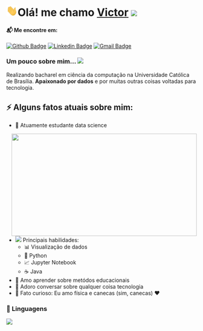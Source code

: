 <h1> <img src="https://raw.githubusercontent.com/ABSphreak/ABSphreak/master/gifs/Hi.gif" width="30px">Olá! me chamo <a href="https://github.com/Defcon27">Victor</a> <img src="https://emojis.slackmojis.com/emojis/images/1531849430/4246/blob-sunglasses.gif?1531849430" width="30px"></h1>
</h1>

#### 📬 Me encontre em:
[![Github Badge](https://img.shields.io/badge/GitHub-100000?style=for-the-badge&logo=github&logoColor=white)](https://github.com/VictorDMe) 
[![Linkedin Badge](https://img.shields.io/badge/LinkedIn-0077B5?style=for-the-badge&logo=linkedin&logoColor=white)](https://www.linkedin.com/in/victor-menezes-na/)
[![Gmail Badge](https://img.shields.io/badge/Gmail-D14836?style=for-the-badge&logo=gmail&logoColor=white)](mailto:victormenezesna@gmail.com)



### Um pouco sobre mim...  <img src="https://media.giphy.com/media/VgCDAzcKvsR6OM0uWg/giphy.gif" width="50"> 
Realizando bacharel em ciência da computação na Universidade Católica de Brasília. **Apaixonado por dados** e por muitas outras coisas voltadas para tecnologia. 




## ⚡️ Alguns fatos atuais sobre mim:

- 🌱 Atuamente estudante data science
<img width="490" height="270" src="https://www.utica.edu/student-blogs/wp-content/uploads/2014/03/dexter.gif" align=right>

- <img src="https://media.giphy.com/media/WUlplcMpOCEmTGBtBW/giphy.gif" width="30">  Principais habilidades:
  - 📊 Visualização de dados
  - 🐍 Python
  - 📈 Jupyter Notebook
  - ☕ Java
- 📝 Amo aprender sobre metódos educacionais
- 💬 Adoro conversar sobre qualquer coisa tecnologia
- 🎉 Fato curioso: Eu amo física e canecas (sim, canecas) ❤️


### 🚀 Linguagens
<p align="center">
<img align="left" src="https://github-readme-stats.vercel.app/api/top-langs/?username=VictorDMe&theme=react&line_height=27&layout=compact" />
</p>
